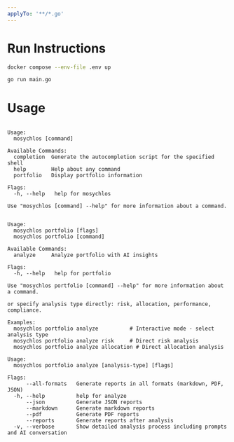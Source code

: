 ```yaml
---
applyTo: '**/*.go'
---
```


# Run Instructions

```bash
docker compose --env-file .env up

go run main.go
```

# Usage

```An interactive command-line interface for managing and analyzing your portfolio.

Usage:
  mosychlos [command]

Available Commands:
  completion  Generate the autocompletion script for the specified shell
  help        Help about any command
  portfolio   Display portfolio information

Flags:
  -h, --help   help for mosychlos

Use "mosychlos [command] --help" for more information about a command.
```

```Interactively display your portfolio with various view options.

Usage:
  mosychlos portfolio [flags]
  mosychlos portfolio [command]

Available Commands:
  analyze     Analyze portfolio with AI insights

Flags:
  -h, --help   help for portfolio

Use "mosychlos portfolio [command] --help" for more information about a command.
```

```Generate AI-powered portfolio analysis. Run without arguments for interactive mode,
or specify analysis type directly: risk, allocation, performance, compliance.

Examples:
  mosychlos portfolio analyze          # Interactive mode - select analysis type
  mosychlos portfolio analyze risk     # Direct risk analysis
  mosychlos portfolio analyze allocation # Direct allocation analysis

Usage:
  mosychlos portfolio analyze [analysis-type] [flags]

Flags:
      --all-formats   Generate reports in all formats (markdown, PDF, JSON)
  -h, --help          help for analyze
      --json          Generate JSON reports
      --markdown      Generate markdown reports
      --pdf           Generate PDF reports
      --reports       Generate reports after analysis
  -v, --verbose       Show detailed analysis process including prompts and AI conversation
```
